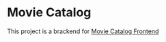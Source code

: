 # Movie Catalog

This project is a brackend for <a href="https://github.com/karlos-oliveira/Two.MovieCatalog.Angular">Movie Catalog Frontend</a>

